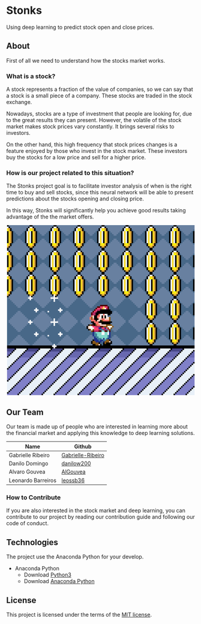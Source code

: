 # Stonks
Using deep learning to predict stock open and close prices.

## About
First of all we need to understand how the stocks market works.

### What is a stock?

A stock represents a fraction of the value of companies, so we can say that a stock is a small piece of a company. These stocks are traded in the stock exchange.

Nowadays, stocks are a type of investment that people are looking for, due to the great results they can present. However, the volatile of the stock market makes stock prices vary constantly. It brings several risks to investors.

On the other hand, this high frequency that stock prices changes is a feature enjoyed by those who invest in the stock market. These investors buy the stocks for a low price and sell for a higher price.

### How is our project related to this situation?

The Stonks project goal is to facilitate investor analysis of when is the right time to buy and sell stocks, since this neural network will be able to present predictions about the stocks opening and closing price.

In this way, Stonks will significantly help you achieve good results taking advantage of the  the market offers.

<p align="center">
<img src="https://github.com/deeplearningunb/stonks/blob/issue_08_update_README_informations/img/mario.gif">
</p>

## Our Team

Our team is made up of people who are interested in learning more about the financial market and applying this knowledge to deep learning solutions.

Name | Github
-----|--------
Gabrielle Ribeiro | [Gabrielle-Ribeiro](https://github.com/Gabrielle-Ribeiro)
Danilo Domingo | [danilow200](https://github.com/danilow200)
Alvaro Gouvea | [AlGouvea](https://github.com/AlGouvea)
Leonardo Barreiros | [leossb36](https://github.com/leossb36)

### How to Contribute

If you are also interested in the stock market and deep learning, you can contribute to our project by reading our contribution guide and following our code of conduct.

## Technologies
The project use the Anaconda Python for your develop.
- Anaconda Python
  - Download [Python3](https://www.python.org/downloads/)
  - Download [Anaconda Python](https://www.anaconda.com/distribution/)
  
## License

This project is licensed under the terms of the [MIT license](https://github.com/deeplearningunb/stonks/blob/master/LICENSE).
